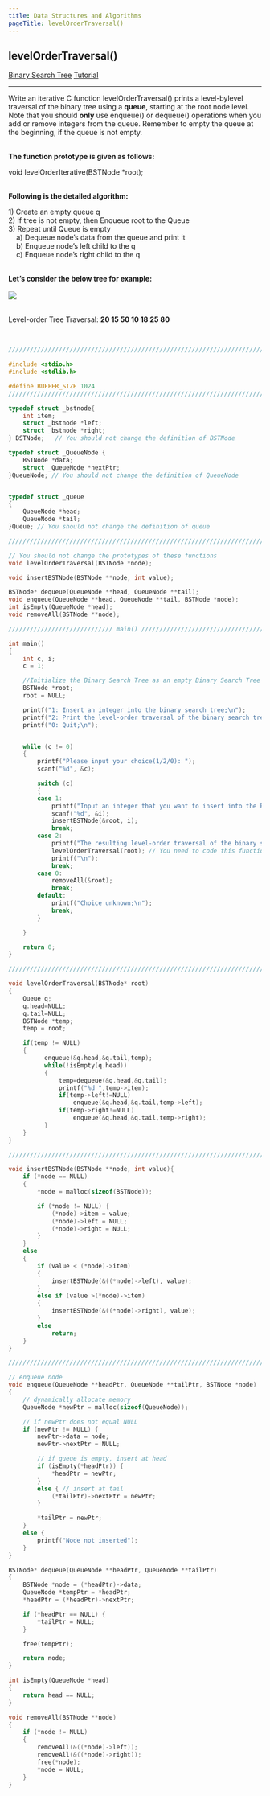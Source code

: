 ```yaml
---
title: Data Structures and Algorithms
pageTitle: levelOrderTraversal()
---
```


## levelOrderTraversal()

<span class="tags"><a href="#">Binary Search Tree</a></span>
<span class="tags"><a href="#">Tutorial</a></span>

<hr>

Write an iterative C function <span class="functions">levelOrderTraversal()</span> prints a level-bylevel traversal of the binary tree using a **queue**, starting at the root node level. Note that you should **only** use <span class="functions">enqueue()</span> or <span class="functions">dequeue()</span> operations when you add or remove integers from the queue. Remember to empty the queue at the beginning, if the queue is not empty.
<br><br>

**The function prototype is given as follows:**

<span class="functions">void levelOrderIterative(BSTNode *root);</span>
<br><br>

**Following is the detailed algorithm:**

<span class="functions">
1) Create an empty queue q<br>
2) If tree is not empty, then Enqueue root to the Queue<br>
3) Repeat until Queue is empty<br>
&nbsp;&nbsp;&nbsp;&nbsp;a) Dequeue node’s data from the queue and print it<br>
&nbsp;&nbsp;&nbsp;&nbsp;b) Enqueue node’s left child to the q<br>
&nbsp;&nbsp;&nbsp;&nbsp;c) Enqueue node’s right child to the q<br>
</span>
<br>

**Let’s consider the below tree for example:**<br><br>
<img src = "{{ '/images/binary-tree-levelordertraversal.JPG' | url }}" class="diagrams">
<br><br>

Level-order Tree Traversal: **20 15 50 10 18 25 80**

<br>

```c
//////////////////////////////////////////////////////////////////////////////////

#include <stdio.h>
#include <stdlib.h>

#define BUFFER_SIZE 1024
///////////////////////////////////////////////////////////////////////////////////

typedef struct _bstnode{
	int item;
	struct _bstnode *left;
	struct _bstnode *right;
} BSTNode;   // You should not change the definition of BSTNode

typedef struct _QueueNode {
	BSTNode *data;
	struct _QueueNode *nextPtr;
}QueueNode; // You should not change the definition of QueueNode


typedef struct _queue
{
	QueueNode *head;
	QueueNode *tail;
}Queue; // You should not change the definition of queue

///////////////////////////////////////////////////////////////////////////////////

// You should not change the prototypes of these functions
void levelOrderTraversal(BSTNode *node);

void insertBSTNode(BSTNode **node, int value);

BSTNode* dequeue(QueueNode **head, QueueNode **tail);
void enqueue(QueueNode **head, QueueNode **tail, BSTNode *node);
int isEmpty(QueueNode *head);
void removeAll(BSTNode **node);

///////////////////////////// main() /////////////////////////////////////////////

int main()
{
	int c, i;
	c = 1;

	//Initialize the Binary Search Tree as an empty Binary Search Tree
	BSTNode *root;
	root = NULL;

	printf("1: Insert an integer into the binary search tree;\n");
	printf("2: Print the level-order traversal of the binary search tree;\n");
	printf("0: Quit;\n");


	while (c != 0)
	{
		printf("Please input your choice(1/2/0): ");
		scanf("%d", &c);

		switch (c)
		{
		case 1:
			printf("Input an integer that you want to insert into the Binary Search Tree: ");
			scanf("%d", &i);
			insertBSTNode(&root, i);
			break;
		case 2:
			printf("The resulting level-order traversal of the binary search tree is: ");
			levelOrderTraversal(root); // You need to code this function
			printf("\n");
			break;
		case 0:
			removeAll(&root);
			break;
		default:
			printf("Choice unknown;\n");
			break;
		}

	}

	return 0;
}

//////////////////////////////////////////////////////////////////////////////////

void levelOrderTraversal(BSTNode* root)
{
    Queue q;
    q.head=NULL;
    q.tail=NULL;
    BSTNode *temp;
    temp = root;

    if(temp != NULL)
    {
          enqueue(&q.head,&q.tail,temp);
          while(!isEmpty(q.head))
          {
              temp=dequeue(&q.head,&q.tail);
              printf("%d ",temp->item);
              if(temp->left!=NULL)
                  enqueue(&q.head,&q.tail,temp->left);
              if(temp->right!=NULL)
                  enqueue(&q.head,&q.tail,temp->right);
          }
    }
}

///////////////////////////////////////////////////////////////////////////////

void insertBSTNode(BSTNode **node, int value){
	if (*node == NULL)
	{
		*node = malloc(sizeof(BSTNode));

		if (*node != NULL) {
			(*node)->item = value;
			(*node)->left = NULL;
			(*node)->right = NULL;
		}
	}
	else
	{
		if (value < (*node)->item)
		{
			insertBSTNode(&((*node)->left), value);
		}
		else if (value >(*node)->item)
		{
			insertBSTNode(&((*node)->right), value);
		}
		else
			return;
	}
}

//////////////////////////////////////////////////////////////////////////////////

// enqueue node
void enqueue(QueueNode **headPtr, QueueNode **tailPtr, BSTNode *node)
{
	// dynamically allocate memory
	QueueNode *newPtr = malloc(sizeof(QueueNode));

	// if newPtr does not equal NULL
	if (newPtr != NULL) {
		newPtr->data = node;
		newPtr->nextPtr = NULL;

		// if queue is empty, insert at head
		if (isEmpty(*headPtr)) {
			*headPtr = newPtr;
		}
		else { // insert at tail
			(*tailPtr)->nextPtr = newPtr;
		}

		*tailPtr = newPtr;
	}
	else {
		printf("Node not inserted");
	}
}

BSTNode* dequeue(QueueNode **headPtr, QueueNode **tailPtr)
{
	BSTNode *node = (*headPtr)->data;
	QueueNode *tempPtr = *headPtr;
	*headPtr = (*headPtr)->nextPtr;

	if (*headPtr == NULL) {
		*tailPtr = NULL;
	}

	free(tempPtr);

	return node;
}

int isEmpty(QueueNode *head)
{
	return head == NULL;
}

void removeAll(BSTNode **node)
{
	if (*node != NULL)
	{
		removeAll(&((*node)->left));
		removeAll(&((*node)->right));
		free(*node);
		*node = NULL;
	}
}

```


